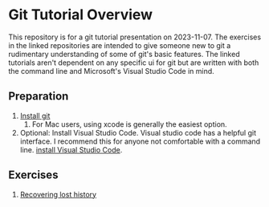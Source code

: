 # Git Tutorial Overview

This repository is for a git tutorial presentation on 2023-11-07. The exercises in the linked repositories are intended to give someone new to git a rudimentary understanding of some of git's basic features. The linked tutorials aren't dependent on any specific ui for git but are written with both the command line and Microsoft's Visual Studio Code in mind. 

## Preparation

1. [Install git](https://git-scm.com/downloads)
    1. For Mac users, using xcode is generally the easiest option.
1. Optional: Install Visual Studio Code. Visual studio code has a helpful git interface. I recommend this for anyone not comfortable with a command line. [install Visual Studio Code](https://code.visualstudio.com/download).

## Exercises
1. [Recovering lost history](https://github.com/n-wbrown/git_exercises_file_history)



